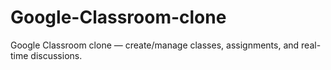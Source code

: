 # Google-Classroom-clone
Google Classroom clone — create/manage classes, assignments, and real-time discussions.
